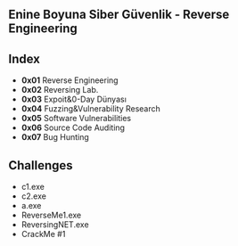 ## Enine Boyuna Siber Güvenlik - Reverse Engineering

## Index

- **0x01** Reverse Engineering
- **0x02** Reversing Lab.
- **0x03** Expoit&0-Day Dünyası
- **0x04** Fuzzing&Vulnerability Research
- **0x05** Software Vulnerabilities
- **0x06** Source Code Auditing
- **0x07** Bug Hunting

## Challenges

- c1.exe
- c2.exe
- a.exe
- ReverseMe1.exe
- ReversingNET.exe
- CrackMe #1
